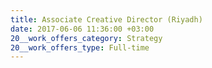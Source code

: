 ```yaml
---
title: Associate Creative Director (Riyadh)
date: 2017-06-06 11:36:00 +03:00
20__work_offers_category: Strategy
20__work_offers_type: Full-time
---
```


